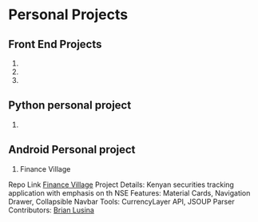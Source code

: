 # Personal Projects

## **Front End Projects**

1. 

2. 

3. 

## **Python personal project**

1. 

## **Android Personal project**

1. Finance Village

Repo Link [Finance Village](https://github.com/BrianLusina/FinanceVillage)
Project Details: Kenyan securities tracking application with emphasis on th NSE
Features: Material Cards, Navigation Drawer, Collapsible Navbar
Tools: CurrencyLayer API, JSOUP Parser
Contributors: [Brian Lusina](https://github.com/BrianLusina/)
